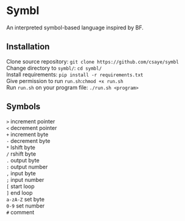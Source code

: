 # Symbl

An interpreted symbol-based language inspired by BF.

## Installation

Clone source repository: `git clone https://github.com/csaye/symbl`<br />
Change directory to `symbl/`: `cd symbl/`<br />
Install requirements: `pip install -r requirements.txt`<br />
Give permission to run `run.sh`:`chmod +x run.sh`<br />
Run `run.sh` on your program file: `./run.sh <program>`

## Symbols

`>` increment pointer<br />
`<` decrement pointer<br />
`+` increment byte<br />
`-` decrement byte<br />
`*` lshift byte<br />
`/` rshift byte<br />
`.` output byte<br />
`:` output number<br />
`,` input byte<br />
`;` input number<br />
`[` start loop<br />
`]` end loop<br />
`a-zA-Z` set byte<br />
`0-9` set number<br />
`#` comment

